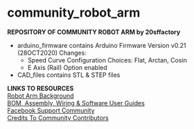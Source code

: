 # community_robot_arm 
**REPOSITORY OF COMMUNITY ROBOT ARM by 20sffactory**

* arduino_firmware contains Arduino Firmware Version v0.21 (28OCT2020)
  Changes:
  - Speed Curve Configuration Choices: Flat, Arctan, Cosin
  - E Axis (Rail) Option enabled
* CAD_files contains STL & STEP files

**LINKS TO RESOURCES**<br/>
[Robot Arm Background](https://www.20sffactory.com/robot/about)<br/>
[BOM, Assembly, Wiring & Software User Guides](https://www.20sffactory.com/robot/resource)<br/>
[Facebook Support Community](https://www.facebook.com/groups/robotarm)<br/>
[Credits To Community Contributors](https://www.20sffactory.com/robot/credits)<br/>
